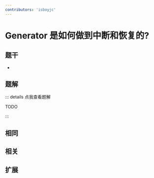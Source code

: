 ```yaml
---
contributors: 'isboyjc'
---
```


# Generator 是如何做到中断和恢复的?


## 题干

- 



## 题解

::: details 点我查看题解

  TODO

:::



## 相同


## 相关


## 扩展

